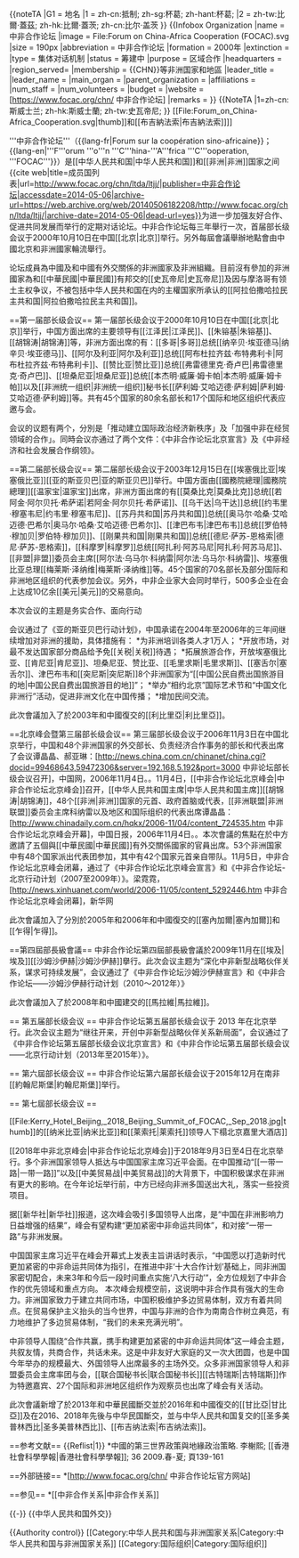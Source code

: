{{noteTA
|G1 = 地名
|1 = zh-cn:抵制; zh-sg:杯葛; zh-hant:杯葛;
|2 = zh-tw:比爾·蓋茲; zh-hk:比爾·蓋茨; zh-cn:比尔·盖茨
}}
{{Infobox Organization
|name         = 中非合作论坛
|image        = File:Forum on China-Africa Cooperation (FOCAC).svg
|size         = 190px
|abbreviation = 中非合作论坛
|formation    = 2000年
|extinction   =
|type         = 集体对话机制
|status       = 筹建中
|purpose      = 区域合作
|headquarters = 
|region_served= 
|membership   = {{CHN}}等非洲国家和地區
|leader_title = 
|leader_name  = 
|main_organ   = 
|parent_organization =
|affiliations =
|num_staff    = 
|num_volunteers =
|budget       =
|website      = [https://www.focac.org/chn/ 中非合作论坛]
|remarks      =
}}
{{NoteTA
|1=zh-cn:斯威士兰; zh-hk:斯威士蘭; zh-tw:史瓦帝尼;<!-- 國名在此 -->
}}
[[File:Forum_on_China-Africa_Cooperation.svg|thumb]]和[[布吉納法索|布吉納法索]]]]

'''中非合作论坛'''（{{lang-fr|Forum sur la coopération sino-africaine}}；{{lang-en|'''F'''orum '''o'''n '''C'''hina-'''A'''frica '''C'''ooperation, '''FOCAC'''}}）是[[中华人民共和国|中华人民共和国]]和[[非洲|非洲]]国家之间 <ref>{{cite web|title=成员国列表|url=http://www.focac.org/chn/ltda/ltjj/|publisher=中非合作论坛|accessdate=2014-05-06|archive-url=https://web.archive.org/web/20140506182208/http://www.focac.org/chn/ltda/ltjj/|archive-date=2014-05-06|dead-url=yes}}</ref>为进一步加强友好合作、促进共同发展而举行的定期对话论坛。中非合作论坛每三年舉行一次，首届部长级会议于2000年10月10日在中国[[北京|北京]]举行。另外每屆會議舉辦地點會由中國北京和非洲國家輪流舉行。

论坛成員為中國及和中國有外交關係的非洲國家及非洲組織。目前沒有參加的非洲國家為和[[中華民國|中華民國]]有邦交的[[史瓦帝尼|史瓦帝尼]]及因与摩洛哥有领土主权争议，不被包括中华人民共和国在内的主權国家所承认的[[阿拉伯撒哈拉民主共和国|阿拉伯撒哈拉民主共和国]]。

==第一届部长级会议==
第一届部长级会议于2000年10月10日在中国[[北京|北京]]举行，中国方面出席的主要领导有[[江泽民|江泽民]]、[[朱镕基|朱镕基]]、[[胡锦涛|胡锦涛]]等，非洲方面出席的有：[[多哥|多哥]]总统[[纳辛贝·埃亚德马|纳辛贝·埃亚德马]]、[[阿尔及利亚|阿尔及利亚]]总统[[阿布杜拉齐兹·布特弗利卡|阿布杜拉齐兹·布特弗利卡]]、[[赞比亚|赞比亚]]总统[[弗雷德里克·奇卢巴|弗雷德里克·奇卢巴]]、[[坦桑尼亚|坦桑尼亚]]总统[[本杰明·威廉·姆卡帕|本杰明·威廉·姆卡帕]]以及[[非洲统一组织|非洲统一组织]]秘书长[[萨利姆·艾哈迈德·萨利姆|萨利姆·艾哈迈德·萨利姆]]等。共有45个国家的80余名部长和17个国际和地区组织代表应邀与会。

会议的议题有两个，分別是「推动建立国际政治经济新秩序」及「加强中非在经贸领域的合作」。同時会议亦通过了两个文件：《中非合作论坛北京宣言》及《中非经济和社会发展合作纲领》。

==第二届部长级会议==
第二届部长级会议于2003年12月15日在[[埃塞俄比亚|埃塞俄比亚]][[亚的斯亚贝巴|亚的斯亚贝巴]]举行。中国方面由[[國務院總理|國務院總理]][[温家宝|温家宝]]出席，非洲方面出席的有[[莫桑比克|莫桑比克]]总统[[若阿金·阿尔贝托·希萨诺|若阿金·阿尔贝托·希萨诺]]、[[乌干达|乌干达]]总统[[约韦里·穆塞韦尼|约韦里·穆塞韦尼]]、[[苏丹共和国|苏丹共和国]]总统[[奥马尔·哈桑·艾哈迈德·巴希尔|奥马尔·哈桑·艾哈迈德·巴希尔]]、[[津巴布韦|津巴布韦]]总统[[罗伯特·穆加贝|罗伯特·穆加贝]]、[[刚果共和国|刚果共和国]]总统[[德尼·萨苏-恩格索|德尼·萨苏-恩格索]]，[[科摩罗|科摩罗]]总统[[阿扎利·阿苏马尼|阿扎利·阿苏马尼]]、[[非盟|非盟]]委员会主席[[阿尔法·乌马尔·科纳雷|阿尔法·乌马尔·科纳雷]]、埃塞俄比亚总理[[梅莱斯·泽纳维|梅莱斯·泽纳维]]等。45个国家的70名部长及部分国际和非洲地区组织的代表参加会议。另外，中非企业家大会同时举行，500多企业在会上达成10亿余[[美元|美元]]的交易意向。

本次会议的主题是务实合作、面向行动

会议通过了《亚的斯亚贝巴行动计划》，中国承诺在2004年至2006年的三年间继续增加对非洲的援助，具体措施有：
*为非洲培训各类人才1万人； 
*开放市场，对最不发达国家部分商品给予免[[关税|关税]]待遇；
*拓展旅游合作，开放埃塞俄比亚、[[肯尼亚|肯尼亚]]、坦桑尼亚、赞比亚、[[毛里求斯|毛里求斯]]、[[塞舌尔|塞舌尔]]、津巴布韦和[[突尼斯|突尼斯]]8个非洲国家为“[[中国公民自费出国旅游目的地|中国公民自费出国旅游目的地]]”； 
*举办“相约北京”国际艺术节和“中国文化非洲行”活动，促进非洲文化在中国传播； 
*增加民间交流。

此次會議加入了於2003年和中國復交的[[利比里亞|利比里亞]]。

==北京峰会暨第三届部长级会议==
第三届部长级会议于2006年11月3日在中国北京举行，中国和48个非洲国家的外交部长、负责经济合作事务的部长和代表出席了会议<ref>谭晶晶、郝亚琳：[http://news.china.com.cn/chinanet/china.cgi?docid=99468643,59472306&server=192.168.5.192&port=3000 中非论坛部长级会议召开]，中国网，2006年11月4日。</ref>。11月4日，[[中非合作论坛北京峰会|中非合作论坛北京峰会]]召开，[[中华人民共和国主席|中华人民共和国主席]][[胡锦涛|胡锦涛]]，48个[[非洲|非洲]]国家的元首、政府首脑或代表，[[非洲联盟|非洲联盟]]委员会主席科纳雷以及地区和国际组织的代表出席<ref>谭晶晶：[http://www.chinadaily.com.cn/hqkx/2006-11/04/content_724535.htm 中非合作论坛北京峰会开幕]，中国日报，2006年11月4日。</ref>。本次會議的焦點在於中方邀請了五個與[[中華民國|中華民國]]有外交關係國家的官員出席。53个非洲国家中有48个国家派出代表团参加，其中有42个国家元首亲自带队。11月5日，中非合作论坛北京峰会闭幕，通过了《中非合作论坛北京峰会宣言》和《中非合作论坛-北京行动计划（2007至2009年）》。<ref>梁霓霓，[http://news.xinhuanet.com/world/2006-11/05/content_5292446.htm 中非合作论坛北京峰会闭幕]，新华网</ref>

此次會議加入了分別於2005年和2006年和中國復交的[[塞內加爾|塞內加爾]]和[[乍得|乍得]]。

==第四屆部長級會議==
中非合作论坛第四屆部長級會議於2009年11月在[[埃及|埃及]][[沙姆沙伊赫|沙姆沙伊赫]]擧行。此次会议主题为“深化中非新型战略伙伴关系，谋求可持续发展”，会议通过了《中非合作论坛沙姆沙伊赫宣言》和《中非合作论坛——沙姆沙伊赫行动计划（2010～2012年）》

此次會議加入了於2008年和中國建交的[[馬拉維|馬拉維]]。

== 第五届部长级会议 ==
中非合作论坛第五届部长级会议于 2013 年在北京举行。此次会议主题为“继往开来，开创中非新型战略伙伴关系新局面”，会议通过了《中非合作论坛第五届部长级会议北京宣言》和《中非合作论坛第五届部长级会议——北京行动计划（2013年至2015年）》。

== 第六屆部长级会议 ==
中非合作论坛第六届部长级会议于2015年12月在南非[[約翰尼斯堡|約翰尼斯堡]]举行。

== 第七屆部长级会议 ==

[[File:Kerry_Hotel_Beijing,_2018_Beijing_Summit_of_FOCAC,_Sep_2018.jpg|thumb]]的[[纳米比亚|纳米比亚]]和[[莱索托|莱索托]]领导人下榻北京嘉里大酒店]]

[[2018年中非北京峰会|中非合作论坛北京峰会]]于2018年9月3日至4日在北京举行。多个非洲国家领导人抵达与中国国家主席习近平会面。在中国推动“[[一带一路|一带一路]]”以及[[中美贸易战|中美贸易战]]的大背景下，中国积极谋求在非洲有更大的影响。在今年论坛举行前，中方已经向非洲多国送出大礼，落实一些投资项目。

据[[新华社|新华社]]报道，这次峰会吸引多国领导人出席，是“中国在非洲影响力日益增强的结果”，峰会有望构建“更加紧密中非命运共同体”，和对接“一带一路”与非洲发展。

中国国家主席习近平在峰会开幕式上发表主旨讲话时表示，“中国愿以打造新时代更加紧密的中非命运共同体为指引，在推进中非‘十大合作计划’基础上，同非洲国家密切配合，未来3年和今后一段时间重点实施‘八大行动’”，全方位规划了中非合作的优先领域和重点方向。
本次峰会规模空前，这说明中非合作具有强大的生命力。非洲国家致力于建立共同市场，中国积极维护多边贸易体制，双方有着共同点。在贸易保护主义抬头的当今世界，中国与非洲的合作为南南合作树立典范，有力地维护了多边贸易体制，“我们的未来充满光明”。

中非领导人围绕“合作共赢，携手构建更加紧密的中非命运共同体”这一峰会主题，共叙友情，共商合作，共话未来。这是中非友好大家庭的又一次大团圆，也是中国今年举办的规模最大、外国领导人出席最多的主场外交。众多非洲国家领导人和非盟委员会主席率团与会，[[联合国秘书长|联合国秘书长]][[古特瑞斯|古特瑞斯]]作为特邀嘉宾、27个国际和非洲地区组织作为观察员也出席了峰会有关活动。

此次會議新增了於2013年和中華民國斷交並於2016年和中國復交的[[甘比亞|甘比亞]]及在2016、2018年先後与中华民国斷交，並与中华人民共和国复交的[[圣多美普林西比|圣多美普林西比]]、[[布吉纳法索|布吉纳法索]]。

==参考文献==
{{Reflist|1}}
*中國的第三世界政策與地緣政治策略. 李榭熙; [[香港社會科學學報|香港社會科學學報]]; 36 2009.春-夏; 頁139-161

==外部链接==
*[http://www.focac.org/chn/ 中非合作论坛官方网站]

==参见==
*[[中非合作关系|中非合作关系]]

{{-}}
{{中华人民共和国外交}}

{{Authority control}}
[[Category:中华人民共和国与非洲国家关系|Category:中华人民共和国与非洲国家关系]]
[[Category:国际组织|Category:国际组织]]